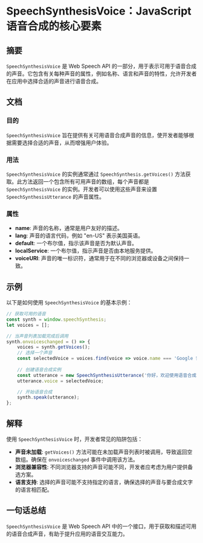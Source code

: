 <!--
Meta Description: # SpeechSynthesisVoice：JavaScript语音合成的核心要素 ## 摘要 `SpeechSynthesisVoice` 是 Web Speech API 的一部分，用于表示可用于语音合成的声音。它包含有关每种声音的属性，例如名称、语言和声音的特性，允许开发者在应用中选择合适的...
Meta Keywords: speechsynthesisvoice, synth, getvoices, const, voices
-->

# SpeechSynthesisVoice：JavaScript语音合成的核心要素

## 摘要
`SpeechSynthesisVoice` 是 Web Speech API 的一部分，用于表示可用于语音合成的声音。它包含有关每种声音的属性，例如名称、语言和声音的特性，允许开发者在应用中选择合适的声音进行语音合成。

## 文档
### 目的
`SpeechSynthesisVoice` 旨在提供有关可用语音合成声音的信息，使开发者能够根据需要选择合适的声音，从而增强用户体验。

### 用法
`SpeechSynthesisVoice` 的实例通常通过 `SpeechSynthesis.getVoices()` 方法获取。此方法返回一个包含所有可用声音的数组，每个声音都是 `SpeechSynthesisVoice` 的实例。开发者可以使用这些声音来设置 `SpeechSynthesisUtterance` 的声音属性。

### 属性
- **name**: 声音的名称，通常是用户友好的描述。
- **lang**: 声音的语言代码，例如 "en-US" 表示美国英语。
- **default**: 一个布尔值，指示该声音是否为默认声音。
- **localService**: 一个布尔值，指示声音是否由本地服务提供。
- **voiceURI**: 声音的唯一标识符，通常用于在不同的浏览器或设备之间保持一致。

## 示例
以下是如何使用 `SpeechSynthesisVoice` 的基本示例：

```javascript
// 获取可用的语音
const synth = window.speechSynthesis;
let voices = [];

// 当声音列表加载完成后调用
synth.onvoiceschanged = () => {
    voices = synth.getVoices();
    // 选择一个声音
    const selectedVoice = voices.find(voice => voice.name === 'Google 普通话');
    
    // 创建语音合成实例
    const utterance = new SpeechSynthesisUtterance('你好，欢迎使用语音合成！');
    utterance.voice = selectedVoice;

    // 开始语音合成
    synth.speak(utterance);
};
```

## 解释
使用 `SpeechSynthesisVoice` 时，开发者常见的陷阱包括：
- **声音未加载**: `getVoices()` 方法可能在未加载声音列表时被调用，导致返回空数组。确保在 `onvoiceschanged` 事件中调用该方法。
- **浏览器兼容性**: 不同浏览器支持的声音可能不同，开发者应考虑为用户提供备选方案。
- **语言支持**: 选择的声音可能不支持指定的语言，确保选择的声音与要合成文字的语言相匹配。

## 一句话总结
`SpeechSynthesisVoice` 是 Web Speech API 中的一个接口，用于获取和描述可用的语音合成声音，有助于提升应用的语音交互能力。